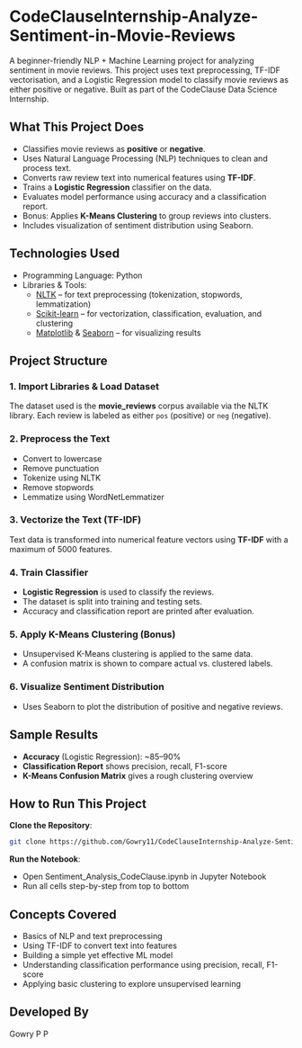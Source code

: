 # CodeClauseInternship-Analyze-Sentiment-in-Movie-Reviews

A beginner-friendly NLP + Machine Learning project for analyzing sentiment in movie reviews. This project uses text preprocessing, TF-IDF vectorisation, and a Logistic Regression model to classify movie reviews as either positive or negative. Built as part of the CodeClause Data Science Internship.

## What This Project Does

- Classifies movie reviews as **positive** or **negative**.
- Uses Natural Language Processing (NLP) techniques to clean and process text.
- Converts raw review text into numerical features using **TF-IDF**.
- Trains a **Logistic Regression** classifier on the data.
- Evaluates model performance using accuracy and a classification report.
- Bonus: Applies **K-Means Clustering** to group reviews into clusters.
- Includes visualization of sentiment distribution using Seaborn.

## Technologies Used

- Programming Language: Python  
- Libraries & Tools:
  - [NLTK](https://www.nltk.org/) – for text preprocessing (tokenization, stopwords, lemmatization)
  - [Scikit-learn](https://scikit-learn.org/) – for vectorization, classification, evaluation, and clustering
  - [Matplotlib](https://matplotlib.org/) & [Seaborn](https://seaborn.pydata.org/) – for visualizing results

## Project Structure

### 1. Import Libraries & Load Dataset
The dataset used is the **movie_reviews** corpus available via the NLTK library. Each review is labeled as either `pos` (positive) or `neg` (negative).

### 2. Preprocess the Text
- Convert to lowercase
- Remove punctuation
- Tokenize using NLTK
- Remove stopwords
- Lemmatize using WordNetLemmatizer

### 3. Vectorize the Text (TF-IDF)
Text data is transformed into numerical feature vectors using **TF-IDF** with a maximum of 5000 features.

### 4. Train Classifier
- **Logistic Regression** is used to classify the reviews.
- The dataset is split into training and testing sets.
- Accuracy and classification report are printed after evaluation.

### 5. Apply K-Means Clustering (Bonus)
- Unsupervised K-Means clustering is applied to the same data.
- A confusion matrix is shown to compare actual vs. clustered labels.

### 6. Visualize Sentiment Distribution
- Uses Seaborn to plot the distribution of positive and negative reviews.

## Sample Results

- **Accuracy** (Logistic Regression): ~85–90%
- **Classification Report** shows precision, recall, F1-score
- **K-Means Confusion Matrix** gives a rough clustering overview

## How to Run This Project

**Clone the Repository**:
```bash
git clone https://github.com/Gowry11/CodeClauseInternship-Analyze-Sentiment-in-Movie-Reviews-1-.git
```
**Run the Notebook**:
- Open Sentiment_Analysis_CodeClause.ipynb in Jupyter Notebook
- Run all cells step-by-step from top to bottom

 ## Concepts Covered
- Basics of NLP and text preprocessing
- Using TF-IDF to convert text into features
- Building a simple yet effective ML model
- Understanding classification performance using precision, recall, F1-score
- Applying basic clustering to explore unsupervised learning

## Developed By  
Gowry P P

